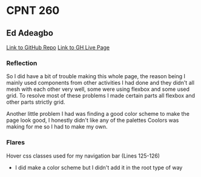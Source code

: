 # CPNT 260

## Ed Adeagbo

[Link to GitHub Repo](https://github.com/ykEddie/cpnt260-a2)
[Link to GH Live Page](https://ykeddie.github.io/cpnt260-a2/)

### Reflection

So I did have a bit of trouble making this whole page, the reason being I mainly used components from other activities I had done and they didn't all mesh with each other very well, some were using flexbox and some used grid. To resolve most of these problems I made certain parts all flexbox and other parts strictly grid.

Another little problem I had was finding a good color scheme to make the page look good, I honestly didn't like any of the palettes Coolors was making for me so I had to make my own.

### Flares

Hover css classes used for my navigation bar (Lines 125-126)
 - I did make a color scheme but I didn't add it in the root type of way